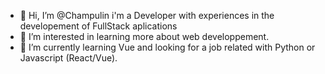 - 👋 Hi, I’m @Champulin i'm a Developer with experiences in the developement of FullStack aplications
- 👀 I’m interested in learning more about web developpement.
- 🌱 I’m currently learning Vue and looking for a job related with Python or Javascript (React/Vue).


<!---
Champulin/Champulin is a ✨ special ✨ repository because its `README.md` (this file) appears on your GitHub profile.
You can click the Preview link to take a look at your changes.
--->
